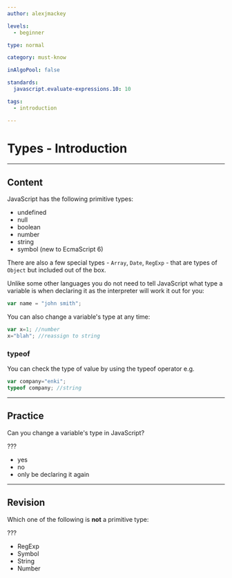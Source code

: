 ```yaml
---
author: alexjmackey

levels:
  - beginner

type: normal

category: must-know

inAlgoPool: false

standards:
  javascript.evaluate-expressions.10: 10

tags:
  - introduction

---
```

# Types - Introduction

---
## Content

JavaScript has the following primitive types:

- undefined
- null
- boolean
- number
- string
- symbol (new to EcmaScript 6)

There are also a few special types - `Array`, `Date`, `RegExp` - that are types of `Object` but included out of the box.

Unlike some other languages you do not need to tell JavaScript what type a variable is when declaring it as the interpreter will work it out for you:

```javascript
var name = "john smith";
```

You can also change a variable's type at any time:

```javascript
var x=1; //number
x="blah"; //reassign to string
```

### typeof

You can check the type of value by using the typeof operator e.g.

```javascript
var company="enki";
typeof company; //string
```

---
## Practice

Can you change a variable's type in JavaScript?

???

* yes
* no
* only be declaring it again

---
## Revision

Which one of the following is **not** a primitive type:

???

* RegExp
* Symbol
* String
* Number
 
